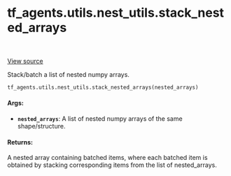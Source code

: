 <div itemscope itemtype="http://developers.google.com/ReferenceObject">
<meta itemprop="name" content="tf_agents.utils.nest_utils.stack_nested_arrays" />
<meta itemprop="path" content="Stable" />
</div>

# tf_agents.utils.nest_utils.stack_nested_arrays

<table class="tfo-notebook-buttons tfo-api" align="left">
</table>

<a target="_blank" href="https://github.com/tensorflow/agents/tree/master/tf_agents/utils/nest_utils.py">View
source</a>

Stack/batch a list of nested numpy arrays.

``` python
tf_agents.utils.nest_utils.stack_nested_arrays(nested_arrays)
```



<!-- Placeholder for "Used in" -->

#### Args:

* <b>`nested_arrays`</b>: A list of nested numpy arrays of the same shape/structure.


#### Returns:

A nested array containing batched items, where each batched item is obtained by
stacking corresponding items from the list of nested_arrays.
